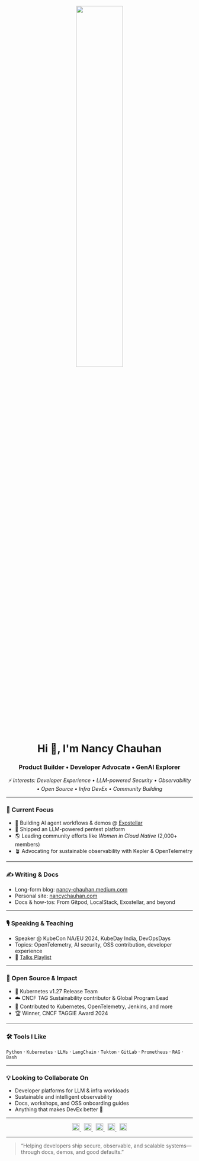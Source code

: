 <p align="center">
  <img width="50%" src="https://media.boingboing.net/wp-content/uploads/2019/01/giphy-3.gif" />
</p>

<h1 align="center">Hi 👋, I'm Nancy Chauhan</h1>
<h3 align="center">Product Builder • Developer Advocate • GenAI Explorer</h3>

<p align="center">
  <em>⚡ Interests: Developer Experience • LLM-powered Security • Observability • Open Source • Infra DevEx • Community Building</em>
</p>

---

### 🚀 Current Focus

- 🧠 Building AI agent workflows & demos @ [Exostellar](https://exostellar.ai)
- 🔐 Shipped an LLM-powered pentest platform
- 🌎 Leading community efforts like *Women in Cloud Native* (2,000+ members)
- 🪴 Advocating for sustainable observability with Kepler & OpenTelemetry

---

### ✍️ Writing & Docs

- Long-form blog: [nancy-chauhan.medium.com](https://nancy-chauhan.medium.com)
- Personal site: [nancychauhan.com](https://nancychauhan.com)
- Docs & how-tos: From Gitpod, LocalStack, Exostellar, and beyond

---

### 🎙️ Speaking & Teaching

- Speaker @ KubeCon NA/EU 2024, KubeDay India, DevOpsDays
- Topics: OpenTelemetry, AI security, OSS contribution, developer experience
- 🎥 [Talks Playlist](https://www.youtube.com/playlist?list=PL-0wUDKSiP4rYhEiKlOQQ433nh1KxCOx1)

---

### 🌱 Open Source & Impact

- 🧪 Kubernetes v1.27 Release Team
- ☁️ CNCF TAG Sustainability contributor & Global Program Lead
- 🧰 Contributed to Kubernetes, OpenTelemetry, Jenkins, and more
- 🏆 Winner, CNCF TAGGIE Award 2024

---

### 🛠️ Tools I Like

`Python` · `Kubernetes` · `LLMs` · `LangChain` · `Tekton` · `GitLab` · `Prometheus` · `RAG` · `Bash`

---

### 💡 Looking to Collaborate On

- Developer platforms for LLM & infra workloads
- Sustainable and intelligent observability
- Docs, workshops, and OSS onboarding guides
- Anything that makes DevEx better 💙

---

<p align="center">
  <a href="https://twitter.com/_nancychauhan" target="_blank">
    <img src="https://cdn.jsdelivr.net/npm/simple-icons@3.0.1/icons/twitter.svg" alt="Twitter" width="20" height="20" />
  </a>
  &nbsp;
  <a href="https://linkedin.com/in/nancy-chauhan" target="_blank">
    <img src="https://cdn.jsdelivr.net/npm/simple-icons@3.0.1/icons/linkedin.svg" alt="LinkedIn" width="20" height="20" />
  </a>
  &nbsp;
  <a href="https://nancychauhan.com" target="_blank">
    <img src="https://cdn.jsdelivr.net/npm/simple-icons@3.0.1/icons/internetexplorer.svg" alt="Website" width="20" height="20" />
  </a>
  &nbsp;
  <a href="https://nancy-chauhan.medium.com" target="_blank">
    <img src="https://cdn.jsdelivr.net/npm/simple-icons@3.0.1/icons/medium.svg" alt="Medium" width="20" height="20" />
  </a>
  &nbsp;
  <a href="https://github.com/nancy-chauhan" target="_blank">
    <img src="https://cdn.jsdelivr.net/npm/simple-icons@3.0.1/icons/github.svg" alt="GitHub" width="20" height="20" />
  </a>
</p>

---

> “Helping developers ship secure, observable, and scalable systems—through docs, demos, and good defaults.”
